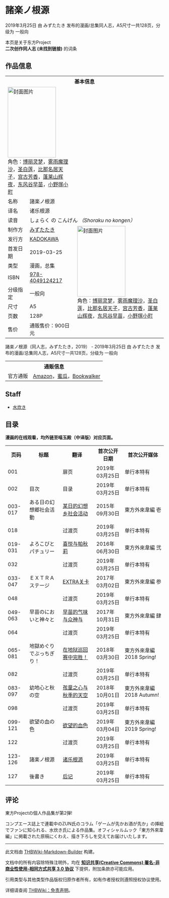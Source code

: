 # 諸楽ノ根源

<!-- source html: G:\repos\THBWiki-Markdown-Builder\THBWikiMarkdown\Temp\main\b\b6\ns0%3A%E8%AB%B8%E6%A5%BD%E3%83%8E%E6%A0%B9%E6%BA%90.html -->

2019年3月25日 由 みずたたき  发布的漫画/总集同人志，A5尺寸一共128页，分级为 一般向

本页是关于东方Project  
 **二次创作同人志 (未找到链接)** 的词条
## 作品信息

<table><tbody><tr><th colspan="3">基本信息</th></tr><tr><td class="cover-artwork-mobile" colspan="2"><a href="./文件-諸楽ノ根源封面.png.md" class="image" title="封面图片"><img alt="封面图片" src="https://upload.thwiki.cc/thumb/f/fb/%E8%AB%B8%E6%A5%BD%E3%83%8E%E6%A0%B9%E6%BA%90%E5%B0%81%E9%9D%A2.png/153px-%E8%AB%B8%E6%A5%BD%E3%83%8E%E6%A0%B9%E6%BA%90%E5%B0%81%E9%9D%A2.png" decoding="async" loading="lazy" width="153" height="224" srcset="https://upload.thwiki.cc/thumb/f/fb/%E8%AB%B8%E6%A5%BD%E3%83%8E%E6%A0%B9%E6%BA%90%E5%B0%81%E9%9D%A2.png/230px-%E8%AB%B8%E6%A5%BD%E3%83%8E%E6%A0%B9%E6%BA%90%E5%B0%81%E9%9D%A2.png 1.5x, https://upload.thwiki.cc/thumb/f/fb/%E8%AB%B8%E6%A5%BD%E3%83%8E%E6%A0%B9%E6%BA%90%E5%B0%81%E9%9D%A2.png/306px-%E8%AB%B8%E6%A5%BD%E3%83%8E%E6%A0%B9%E6%BA%90%E5%B0%81%E9%9D%A2.png 2x" data-file-width="2030" data-file-height="2966"></a><div class="cover-char">角色：<a href="./博丽灵梦.md" title="博丽灵梦">博丽灵梦</a>，<a href="./雾雨魔理沙.md" title="雾雨魔理沙">雾雨魔理沙</a>，<a href="./圣白莲.md" title="圣白莲">圣白莲</a>，<a href="./比那名居天子.md" title="比那名居天子">比那名居天子</a>，<a href="./宫古芳香.md" title="宫古芳香">宫古芳香</a>，<a href="./蓬莱山辉夜.md" title="蓬莱山辉夜">蓬莱山辉夜</a>，<a href="./东风谷早苗.md" title="东风谷早苗">东风谷早苗</a>，<a href="./小野塚小町.md" title="小野塚小町">小野塚小町</a></div></td>
</tr><tr><td class="label">名称</td><td colspan="2"> 諸楽ノ根源 </td></tr><tr><td class="label">译名</td><td colspan="2"> 诸乐根源 </td></tr><tr><td class="label">读音</td><td colspan="2"> しょらく の こんげん <i>（Shoraku no kongen）</i> </td></tr><tr><td class="label">制作方</td><td><a href="./みずたたき.md" title="みずたたき">みずたたき</a></td><td class="cover-artwork" rowspan="8" style="min-width:224px;"><a href="./文件-諸楽ノ根源封面.png.md" class="image" title="封面图片"><img alt="封面图片" src="https://upload.thwiki.cc/thumb/f/fb/%E8%AB%B8%E6%A5%BD%E3%83%8E%E6%A0%B9%E6%BA%90%E5%B0%81%E9%9D%A2.png/153px-%E8%AB%B8%E6%A5%BD%E3%83%8E%E6%A0%B9%E6%BA%90%E5%B0%81%E9%9D%A2.png" decoding="async" loading="lazy" width="153" height="224" srcset="https://upload.thwiki.cc/thumb/f/fb/%E8%AB%B8%E6%A5%BD%E3%83%8E%E6%A0%B9%E6%BA%90%E5%B0%81%E9%9D%A2.png/230px-%E8%AB%B8%E6%A5%BD%E3%83%8E%E6%A0%B9%E6%BA%90%E5%B0%81%E9%9D%A2.png 1.5x, https://upload.thwiki.cc/thumb/f/fb/%E8%AB%B8%E6%A5%BD%E3%83%8E%E6%A0%B9%E6%BA%90%E5%B0%81%E9%9D%A2.png/306px-%E8%AB%B8%E6%A5%BD%E3%83%8E%E6%A0%B9%E6%BA%90%E5%B0%81%E9%9D%A2.png 2x" data-file-width="2030" data-file-height="2966"></a><div class="cover-char">角色：<a href="./博丽灵梦.md" title="博丽灵梦">博丽灵梦</a>，<a href="./雾雨魔理沙.md" title="雾雨魔理沙">雾雨魔理沙</a>，<a href="./圣白莲.md" title="圣白莲">圣白莲</a>，<a href="./比那名居天子.md" title="比那名居天子">比那名居天子</a>，<a href="./宫古芳香.md" title="宫古芳香">宫古芳香</a>，<a href="./蓬莱山辉夜.md" title="蓬莱山辉夜">蓬莱山辉夜</a>，<a href="./东风谷早苗.md" title="东风谷早苗">东风谷早苗</a>，<a href="./小野塚小町.md" title="小野塚小町">小野塚小町</a></div></td>
</tr><tr><td class="label">发行方</td><td><a href="/KADOKAWA" class="mw-redirect" title="KADOKAWA">KADOKAWA</a></td></tr><tr><td class="label">首发日期</td><td>2019-03-25</td></tr><tr><td class="label">类型</td><td>漫画，总集</td></tr><tr><td class="label">ISBN</td><td><a href="http://thwiki.cc/Special:BookSources/978-4049124217" class="extiw" title="isbn:978-4049124217">978-4049124217</a></td></tr><tr><td class="label">分级指定</td><td>一般向</td></tr><tr><td class="label">尺寸</td><td>A5</td></tr><tr><td class="label">页数</td><td>128P</td></tr><tr><td class="label">售价</td><td>通贩售价：900日元</td></tr></tbody></table>

諸楽ノ根源（同人志，みずたたき，2019） - 2019年3月25日 由 みずたたき  发布的漫画/总集同人志，A5尺寸一共128页，分级为 一般向

<table><tbody><tr><th colspan="3">通贩信息</th></tr><tr><td class="label">官方通贩</td><td colspan="2"><a rel="nofollow" class="external text" href="https://www.amazon.co.jp/dp/4049124211/">Amazon</a>，<a rel="nofollow" class="external text" href="https://www.melonbooks.co.jp/detail/detail.php?product_id=484521">蜜瓜</a>，<a rel="nofollow" class="external text" href="https://bookwalker.jp/dea63849ad-2d0f-4f32-b26d-7f1fd29cb1cf">Bookwalker</a></td></tr></tbody></table>


## Staff
- [水炊き](./水炊き.md)

## 目录
  
 **漫画的在线观看，均外链至喵玉殿（中译版）对应页面。** 
  


<table>

<tbody><tr>
<th>页码</th>
<th>标题</th>
<th>翻译</th>
<th>首次公开日期</th>
<th>首次公开媒体
</th></tr>
<tr>
<td>001</td>
<td></td>
<td>扉页</td>
<td>2019年03月25日</td>
<td>单行本特有
</td></tr>
<tr>
<td>002</td>
<td>目次</td>
<td>目录</td>
<td>2019年03月25日</td>
<td>单行本特有
</td></tr>
<tr>
<td>003-017</td>
<td>ある日の幻想郷社会活動</td>
<td><a rel="nofollow" class="external text" href="https://bbs.nyasama.com/forum.php?mod=viewthread&amp;tid=55118">某日的幻想乡社会活动</a></td>
<td>2015年09月30日</td>
<td>東方外來韋編 壱
</td></tr>
<tr>
<td>018</td>
<td></td>
<td>过渡页</td>
<td>2019年03月25日</td>
<td>单行本特有
</td></tr>
<tr>
<td>019-031</td>
<td>よろこびとパチュリー</td>
<td><a rel="nofollow" class="external text" href="https://bbs.nyasama.com/forum.php?mod=viewthread&amp;tid=67103">喜悦与帕秋莉</a></td>
<td>2016年06月30日</td>
<td>東方外來韋編 弐
</td></tr>
<tr>
<td>032</td>
<td></td>
<td>过渡页</td>
<td>2019年03月25日</td>
<td>单行本特有
</td></tr>
<tr>
<td>033-047</td>
<td>ＥＸＴＲＡステージ</td>
<td><a rel="nofollow" class="external text" href="https://bbs.nyasama.com/forum.php?mod=viewthread&amp;tid=76608">EXTRA关卡</a></td>
<td>2017年03月02日</td>
<td>東方外來韋編 参
</td></tr>
<tr>
<td>048</td>
<td></td>
<td>过渡页</td>
<td>2019年03月25日</td>
<td>单行本特有
</td></tr>
<tr>
<td>049-063</td>
<td>早苗のにおいと神々と</td>
<td><a rel="nofollow" class="external text" href="https://bbs.nyasama.com/forum.php?mod=viewthread&amp;tid=76803">早苗的气味与众神与</a></td>
<td>2017年10月31日</td>
<td>東方外來韋編 肆
</td></tr>
<tr>
<td>064</td>
<td></td>
<td>过渡页</td>
<td>2019年03月25日</td>
<td>单行本特有
</td></tr>
<tr>
<td>065-081</td>
<td>地獄めぐりでぶっちぎり！</td>
<td><a rel="nofollow" class="external text" href="https://bbs.nyasama.com/forum.php?mod=viewthread&amp;tid=1835764">在地狱巡回赛中完胜！</a></td>
<td>2018年03月30日</td>
<td>東方外來韋編 2018 Spring!
</td></tr>
<tr>
<td>082</td>
<td></td>
<td>过渡页</td>
<td>2019年03月25日</td>
<td>单行本特有
</td></tr>
<tr>
<td>083-097</td>
<td>幼地心と秋の空</td>
<td><a rel="nofollow" class="external text" href="https://bbs.nyasama.com/forum.php?mod=viewthread&amp;tid=1839507">孩童之心与秋季的天空</a></td>
<td>2018年10月01日</td>
<td>東方外來韋編 2018 Autumn!
</td></tr>
<tr>
<td>098</td>
<td></td>
<td>过渡页</td>
<td>2019年03月25日</td>
<td>单行本特有
</td></tr>
<tr>
<td>099-121</td>
<td>欲望の血の色</td>
<td><a rel="nofollow" class="external text" href="https://bbs.nyasama.com/forum.php?mod=viewthread&amp;tid=1837966">欲望的血色</a></td>
<td>2019年03月04日</td>
<td>東方外來韋編 2019 Spring!
</td></tr>
<tr>
<td>122</td>
<td></td>
<td>过渡页</td>
<td>2019年03月25日</td>
<td>单行本特有
</td></tr>
<tr>
<td>123-126</td>
<td>諸楽ノ根源</td>
<td><a rel="nofollow" class="external text" href="https://bbs.nyasama.com/forum.php?mod=viewthread&amp;tid=1841056">诸乐根源</a></td>
<td>2019年03月25日</td>
<td>单行本特有
</td></tr>
<tr>
<td>127</td>
<td>後書き</td>
<td><a rel="nofollow" class="external text" href="https://bbs.nyasama.com/forum.php?mod=viewthread&amp;tid=1841056">后记</a></td>
<td>2019年03月25日</td>
<td>单行本特有
</td></tr></tbody></table>


## 评论
  
東方Projectの個人作品集が第2弾!  

  

コンプエース誌上で連載中のZUN氏のコラム「ゲームが先かお酒が先か」の挿絵でファンに知られる、水炊き氏による作品集。オフィシャルムック「東方外來韋編」に掲載された原稿にくわえ、描き下ろしを交えてお届けいたします。
  
  
  

  





---

此文档由 [THBWiki-Markdown-Builder](https://github.com/Delsin-Yu/THBWiki-Markdown-Builder) 构建。

文档中的所有内容除特殊注明外，均在 [**知识共享(Creative Commons) 署名-非商业性使用-相同方式共享 3.0 协议**](https://creativecommons.org/licenses/by-sa/3.0/deed.zh-hans) 下提供，附加条款亦可能应用。

引用类型与其他类型作品版权归原作者所有，如有作者授权则遵照授权协议使用。

详细请查阅 [THBWiki：免责声明](https://thbwiki.cc/THBWiki:%E5%85%8D%E8%B4%A3%E5%A3%B0%E6%98%8E)。

